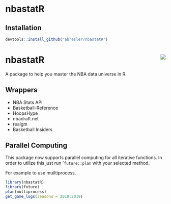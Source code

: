 nbastatR
================

## Installation

``` r
devtools::install_github("abresler/nbastatR")
```

# nbastatR <img src="http://asbcllc.com/logos/nbastatR.png" align="right" />

A package to help you master the NBA data universe in R.

## Wrappers

  - NBA Stats API
  - Basketball-Reference
  - HoopsHype
  - nbadraft.net
  - realgm
  - Basketball Insiders

## Parallel Computing

This package now supports parallel computing for all iterative
functions. In order to utilize this just run \``future::plan` with your
selected method.

For example to use muiltiprocess.

``` r
library(nbastatR)
library(future)
plan(multiprocess)
get_game_logs(seasons = 2010:2019)
```
